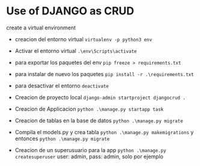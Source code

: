 # Use of DJANGO as CRUD

create a virtual environment

- creacion del entorno virtual `virtualenv -p python3 env`
- Activar el entorno virtual `.\env\Scripts\activate`
- para exportar los paquetes del env `pip freeze > requirements.txt`
- para instalar de nuevo los paquetes `pip install -r .\requirements.txt`
- para desactivar el entorno `deactivate`

- Creacion de proyecto local `django-admin startproject djangocrud .`
- Creacion de Applicacion `python .\manage.py startapp task`
- Creacion de tablas en la base de datos `python .\manage.py migrate`
- Compila el models.py y crea tabla `python .\manage.py makemigrations` y entonces `python .\manage.py migrate`
- Creacion de un superusuario para la app `python .\manage.py createsuperuser` user: admin, pass: admin, solo por ejemplo
